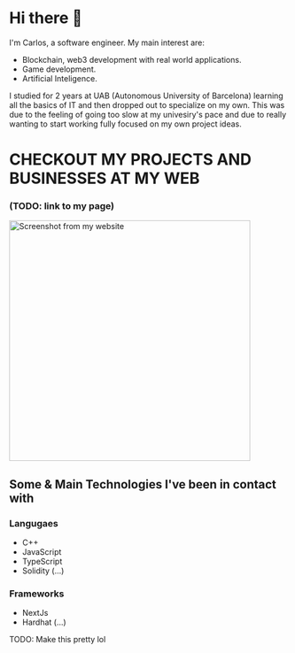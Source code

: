 # Hi there 👋
I'm Carlos, a software engineer. My main interest are:
 + Blockchain, web3 development with real world applications.
 + Game development.
 + Artificial Inteligence.

I studied for 2 years at UAB (Autonomous University of Barcelona) learning all the basics of IT and then dropped out to specialize on my own.
This was due to the feeling of going too slow at my univesiry's pace and due to really wanting to start working fully focused on my own project ideas.

# CHECKOUT MY PROJECTS AND BUSINESSES AT MY WEB
### (TODO: link to my page)
<img width=435 src="https://user-images.githubusercontent.com/88899281/205917597-d87879d8-12e4-4114-949a-c47659474c99.png" alt="Screenshot from my website"/>

## Some & Main Technologies I've been in contact with
 ### Langugaes
  + C++
  + JavaScript
  + TypeScript
  + Solidity
 (...)
 
 ### Frameworks
  + NextJs
  + Hardhat
 (...)
 
TODO: Make this pretty lol 

<!--

**CarlosAlegreUr/CarlosAlegreUr** is a ✨ _special_ ✨ repository because its `README.md` (this file) appears on your GitHub profile.

Here are some ideas to get you started:

- 🔭 I’m currently working on ...
- 🌱 I’m currently learning ...
- 👯 I’m looking to collaborate on ...
- 🤔 I’m looking for help with ...
- 💬 Ask me about ...
- 📫 How to reach me: ...
- 😄 Pronouns: ...
- ⚡ Fun fact: ...
-->
